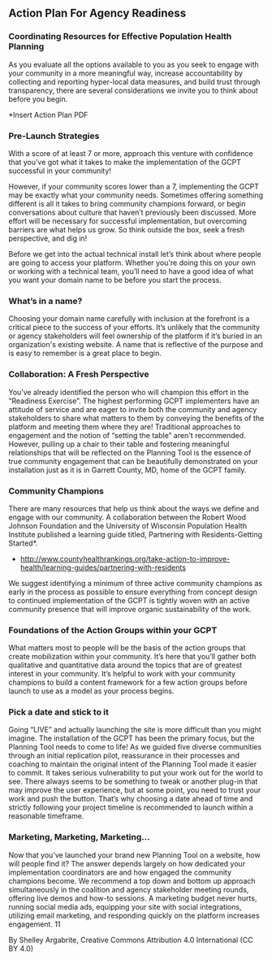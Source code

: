 ## Action Plan For Agency Readiness

### Coordinating Resources for Effective Population Health Planning

As you evaluate all the options available to you as you seek to engage with your
community in a more meaningful way, increase accountability by collecting and
reporting hyper-local data measures, and build trust through transparency, there
are several considerations we invite you to think about before you begin.

*Insert Action Plan PDF

### Pre-Launch Strategies

With a score of at least 7 or more, approach this venture with confidence that
you’ve got what it takes to make the implementation of the GCPT successful in your
community!

However, if your community scores lower than a 7, implementing the GCPT may be
exactly what your community needs. Sometimes offering something different is all
it takes to bring community champions forward, or begin conversations about
culture that haven’t previously been discussed. More effort will be necessary for
successful implementation, but overcoming barriers are what helps us grow. So
think outside the box, seek a fresh perspective, and dig in!

Before we get into the actual technical install let’s think about where people are
going to access your platform. Whether you're doing this on your own or working
with a technical team, you’ll need to have a good idea of what you want your
domain name to be before you start the process.

### What’s in a name?

Choosing your domain name carefully with inclusion at the forefront is a critical
piece to the success of your efforts. It’s unlikely that the community or agency
stakeholders will feel ownership of the platform if it’s buried in an organization's
existing website. A name that is reflective of the purpose and is easy to remember
is a great place to begin.

### Collaboration: A Fresh Perspective

You’ve already identified the person who will champion this effort in the “Readiness
Exercise”. The highest performing GCPT implementers have an attitude of service
and are eager to invite both the community and agency stakeholders to share what
matters to them by conveying the benefits of the platform and meeting them
where they are! Traditional approaches to engagement and the notion of “setting
the table” aren't recommended. However, pulling up a chair to their table and
fostering meaningful relationships that will be reflected on the Planning Tool is the
essence of true community engagement that can be beautifully demonstrated on
your installation just as it is in Garrett County, MD, home of the GCPT family.

### Community Champions

There are many resources that help us think about the ways we define and engage
with our community. A collaboration between the Robert Wood Johnson
Foundation and the University of Wisconsin Population Health Institute published a
learning guide titled, Partnering with Residents-Getting Started*.

* http://www.countyhealthrankings.org/take-action-to-improve-health/learning-guides/partnering-with-residents

We suggest identifying a minimum of three active community champions as early in
the process as possible to ensure everything from concept design to continued
implementation of the GCPT is tightly woven with an active community presence
that will improve organic sustainability of the work.

### Foundations of the Action Groups within your GCPT

What matters most to people will be the basis of the action groups that create
mobilization within your community. It’s here that you’ll gather both qualitative and
quantitative data around the topics that are of greatest interest in your community.
It’s helpful to work with your community champions to build a content framework
for a few action groups before launch to use as a model as your process begins.

### Pick a date and stick to it

Going “LIVE” and actually launching the site is more difficult than you might
imagine. The installation of the GCPT has been the primary focus, but the Planning
Tool needs to come to life! As we guided five diverse communities through an initial
replication pilot, reassurance in their processes and coaching to maintain the
original intent of the Planning Tool made it easier to commit. It takes serious
vulnerability to put your work out for the world to see. There always seems to be
something to tweak or another plug-in that may improve the user experience, but
at some point, you need to trust your work and push the button. That’s why
choosing a date ahead of time and strictly following your project timeline is
recommended to launch within a reasonable timeframe.

### Marketing, Marketing, Marketing...

Now that you’ve launched your brand new Planning Tool on a website, how will
people find it? The answer depends largely on how dedicated your implementation
coordinators are and how engaged the community champions become. We
recommend a top down and bottom up approach simultaneously in the coalition
and agency stakeholder meeting rounds, offering live demos and how-to sessions.
A marketing budget never hurts, running social media ads, equipping your site with
social integrations, utilizing email marketing, and responding quickly on the
platform increases engagement.
11

By Shelley Argabrite, Creative Commons Attribution 4.0 International (CC BY 4.0)
